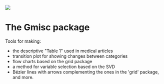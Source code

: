 [![](https://cranlogs.r-pkg.org/badges/Gmisc)](https://cran.r-project.org/package=Gmisc)

# The Gmisc package

Tools for making:

- the descriptive "Table 1" used in medical articles
- transition plot for showing changes between categories
- flow charts based on the grid package
- a method for variable selection based on the SVD
- Bézier lines with arrows complementing the ones in the 'grid' package, and more.
